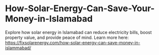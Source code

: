 # How-Solar-Energy-Can-Save-Your-Money-in-Islamabad
Explore how solar energy in Islamabad can reduce electricity bills, boost property value, and provide peace of mind. Learn more here: https://fixsolarenergy.com/how-solar-energy-can-save-money-in-islammabad/
